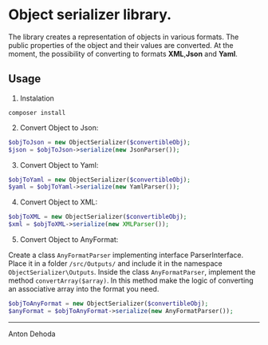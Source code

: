 # Object serializer library.
The library creates a representation of objects in various formats. The public properties of the object and their values are converted. At the moment, the possibility of converting to formats **XML**,**Json** and **Yaml**. 
## Usage
  1. Instalation
``` 
composer install
```
  2. Convert Object to Json: 
  ```php
  $objToJson = new ObjectSerializer($convertibleObj);
  $json = $objToJson->serialize(new JsonParser());
  ```
  3. Convert Object to Yaml: 
  ```php
  $objToYaml = new ObjectSerializer($convertibleObj);
  $yaml = $objToYaml->serialize(new YamlParser());
  ```
  4. Convert Object to XML: 
  ```php
  $objToXML = new ObjectSerializer($convertibleObj);
  $xml = $objToXML->serialize(new XMLParser());
  ```
  5. Convert Object to AnyFormat:  
  
  Create a class `AnyFormatParser` implementing interface ParserInterface. Place it in a folder `/src/Outputs/` and include it in the namespace `ObjectSerializer\Outputs`. Inside the class `AnyFormatParser`, implement the method `convertArray($array)`. In this method make the logic of converting an associative array into the format you need.
  ```php
  $objToAnyFormat = new ObjectSerializer($convertibleObj);
  $anyFormat = $objToAnyFormat->serialize(new AnyFormatParser());
  
  ```
***
Anton Dehoda 
  
